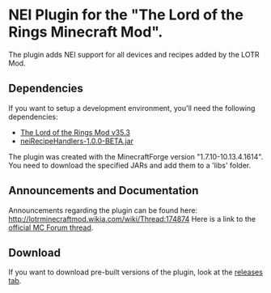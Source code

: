 # NEI Plugin for the "The Lord of the Rings Minecraft Mod".
The plugin adds NEI support for all devices and recipes added by the LOTR Mod.
## Dependencies
If you want to setup a development environment, you'll need the following dependencies:
- [The Lord of the Rings Mod v35.3](https://www.mediafire.com/file/gltwzjz81se5mgt/)
- [neiRecipeHandlers-1.0.0-BETA.jar](https://github.com/CraftedMods/nei-recipe-handlers/releases)

The plugin was created with the MinecraftForge version "1.7.10-10.13.4.1614".  
You need to download the specified JARs and add them to a 'libs' folder.
## Announcements and Documentation
Announcements regarding the plugin can be found here: http://lotrminecraftmod.wikia.com/wiki/Thread:174874
Here is a link to the [official MC Forum thread](https://www.minecraftforum.net/forums/mapping-and-modding-java-edition/minecraft-mods/wip-mods/2563743-1-7-10-nei-plugin-for-the-lord-of-the-rings-mod-1).
## Download
If you want to download pre-built versions of the plugin, look at the [releases tab](https://github.com/CraftedMods/nei-lotr/releases).
